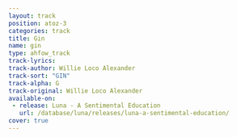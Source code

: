 ```yaml
---
layout: track
position: atoz-3
categories: track
title: Gin
name: gin
type: ahfow_track
track-lyrics: 
track-author: Willie Loco Alexander
track-sort: "GIN"
track-alpha: G
track-original: Willie Loco Alexander
available-on:
 - release: Luna - A Sentimental Education
   url: /database/luna/releases/luna-a-sentimental-education/
cover: true
---
```

